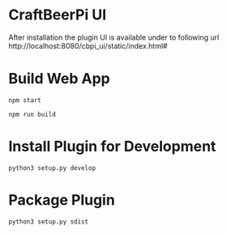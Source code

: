 # CraftBeerPi UI 

After installation the plugin UI is available under to following url
http://localhost:8080/cbpi_ui/static/index.html#

# Build Web App

    npm start

    npm run build

# Install Plugin for Development

    python3 setup.py develop

# Package Plugin 

    python3 setup.py sdist

